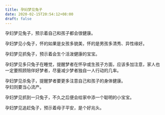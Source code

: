 ```yaml
---
title: 孕妇梦见兔子
date: 2020-02-15T20:54:12+08:00
draft: false
---
```


孕妇梦见兔子，预示着自己和孩子都会很健康。<br>

孕妇梦见小兔子，怀的如果是女孩多貌美，怀的是男孩多清秀、异性缘好。<br>

孕妇梦见抓兔子，预示着会生个活泼健康的宝宝。<br>

孕妇梦见多只兔子在睡觉，提醒梦者在怀孕或生孩子方面，应该多加注意，家人也一定要照顾陪伴好梦者，尽量减少梦者独自一人行动的几率。<br>

孕妇梦见杀兔子，提醒梦者要更多注意自己和孩子的身体健康。<br>
孕妇则要当心流产。<br>

孕妇梦见抓到一只兔子，不久之后便会给家中添一个聪明的小宝宝。<br>

孕妇梦见追赶兔子，预示着母子平安，是个好兆头。<br>
